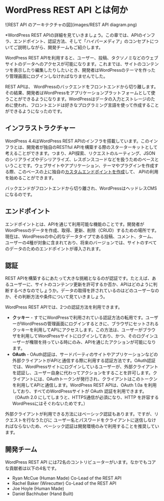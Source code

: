 # WordPress REST API とは何か

![REST API のアーキテクチャの図](images/REST API diagram.png)

*WordPress REST APIの詳細を見ていきましょう。この章では、APIのインフラ、エンドポイント、認証方法、そして「ハイパーメディア」のコンセプトについてご説明しながら、開発チームもご紹介します。

WordPress REST APIを利用すると、ユーザー、投稿、タクソノミなどのウェブサイトのデータへのアクセスが可能になります。これまでは、サイトのコンテンツを表示したり編集したりしたいとき、開発者はWordPressのテーマを作ったり管理画面にログインしなければなりませんでした。

REST APIは、 WordPressのバックエンドをフロントエンドから切り離します。その結果、開発者はWordPressをアプリケーションプラットフォームとして使うことができるようになります。WordPressはデータの入力とストレージのために使われ、フロントエンドは好きなプログラミング言語を使って作成することができるようになったのです。

## インフラストラクチャー

WordPress 4.4はWordPress REST APIのインフラを搭載しています。このインフラとは、開発者が独自のRESTful APIを構築する際のスターターキットとして考えることができます。つまり、API探索、リクエストのルーティング、JSONのシリアライズやデシリアライズ、レスポンスコードなどを扱うためのベースということです。ウェブサイトやアプリケーション、テーマやプラグインを作成する際、このベースの上に独自の[カスタムエンドポイントを作成](http://ja.wp-api.org/extending/adding/)して、 APIの利用を始めることができます。

バックエンドがフロントエンドから切り離され、WordPressはヘッドレスCMSになるのです。

## エンドポイント

エンドポイントとは、APIを通じて利用可能な機能のことです。開発者がWordPressのデータを作成、取得、更新、削除（CRUD）するための場所です。現在は、WordPressの中心的なデータタイプである投稿、コメント、ターム、ユーザーの4種が対象に含まれており、将来のバージョンでは、サイトのすべてのデータのためのエンドポイントが導入されます。

## 認証

REST APIを構築するにあたって大きな挑戦となるのが認証です。たとえば、あるユーザーに、サイトのコンテンツ更新を許可するか否か、APIはどのように判断するべきなのでしょうか。データの取得を許されているのはどのユーザーなのか、その判断方法や条件について見ていきましょう。

WordPress REST APIでは、2つの認証方法を利用できます。

- **クッキー** - すでにWordPressで利用されている認証方法の転用です。ユーザーがWordPressの管理画面にログインするときに、ブラウザにセットされるクッキーを利用してAPIにアクセスします。この方法は、ユーザーがブラウザを利用してWordPressサイトにログインしており、かつ、そのログインユーザーが権限を持っている時にのみ、APIを通じたアクションが可能になります。
- **OAuth** - OAuth認証は、サードパーティのサイトやアプリケーションなどの外部クライアントがAPIと通信する際に利用する認証方法です。OAuth認証では、WordPressサイトにログインしているユーザーが、外部クライアントを認証し、ユーザー自身に代わってアクションをすることを許可します。クライアントには、OAuthトークンが発行され、クライアントはこのトークンを利用してAPIと通信します。WordPress REST APIは、OAuth 1.0a を利用しており、すべてのWordPressサイトが OAuth 認証を利用できます。（OAuth 2.0 にしてしまうと、HTTPS通信が必須になり、HTTP を許容するWordPressにはそぐわないためです。）

外部クライアントが利用できる方法にはベーシック認証もあります。ですが、リクエストを行なうたびに
ユーザー名とパスワードをクライアントに送信しなければならないため、ベーシック認証は開発環境のみで利用することを推奨しています。

## 開発チーム
WordPress REST API には72名のコントリビューターがいます。なかでもコアな貢献者は以下の4名です。

- Ryan McCue (Human Made) Co-Lead of the REST API
- Rachel Baker (Wirecutter) Co-Lead of the REST API
- Joe Hoyle (Human Made)
- Daniel Bachhuber (Hand Built)
